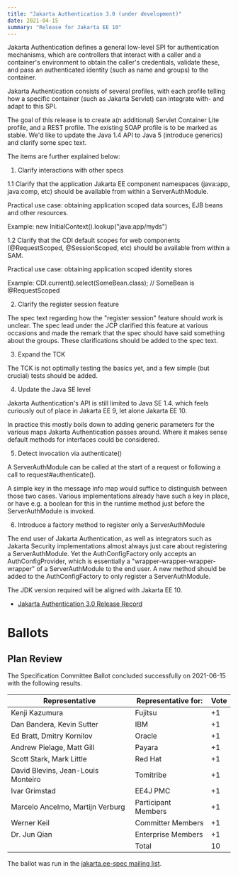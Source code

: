 ```yaml
---
title: "Jakarta Authentication 3.0 (under development)"
date: 2021-04-15
summary: "Release for Jakarta EE 10"
---
```

Jakarta Authentication defines a general low-level SPI for authentication mechanisms, which are controllers
that interact with a caller and a container's environment to obtain the caller's credentials, validate these,
and pass an authenticated identity (such as name and groups) to the container.

Jakarta Authentication consists of several profiles, with each profile telling how a specific container
(such as Jakarta Servlet) can integrate with- and adapt to this SPI.

The goal of this release is to create a(n additional) Servlet Container Lite profile, and a REST profile. The existing SOAP profile is to be marked as stable. We'd like to update the Java 1.4 API to Java 5 (introduce generics) and clarify some spec text. 


The items are further explained below: 


1. Clarify interactions with other specs 

1.1 Clarify that the application Jakarta EE component namespaces (java:app, 
java:comp, etc) should be available from within a ServerAuthModule. 

Practical use case: obtaining application scoped data sources, EJB beans 
and other resources. 

Example: new InitialContext().lookup("java:app/myds") 

1.2 Clarify that the CDI default scopes for web components (@RequestScoped, 
@SessionScoped, etc) should be available from within a SAM. 

Practical use case: obtaining application scoped identity stores 

Example: CDI.current().select(SomeBean.class); // SomeBean is @RequestScoped 


2. Clarify the register session feature 

The spec text regarding how the "register session" feature should work is unclear. 
The spec lead under the JCP clarified this feature at various occasions and made the
remark that the spec should have said something about the groups. These clarifications
should be added to the spec text.


3. Expand the TCK 

The TCK is not optimally testing the basics yet, and a few simple (but crucial) tests
should be added.


4. Update the Java SE level 


Jakarta Authentication's API is still limited to Java SE 1.4. which feels curiously out of place 
in Jakarta EE 9, let alone Jakarta EE 10.

In practice this mostly boils down to adding generic parameters for the 
various maps Jakarta Authentication passes around. Where it makes sense default methods for 
interfaces could be considered. 


5. Detect invocation via authenticate() 

A ServerAuthModule can be called at the start of a request or following a call to 
request#authenticate(). 

A simple key in the message info map would suffice to distinguish between 
those two cases. Various implementations already have such a key in place, 
or have e.g. a boolean for this in the runtime method just before the ServerAuthModule 
is invoked. 

6. Introduce a factory method to register only a ServerAuthModule

The end user of Jakarta Authentication, as well as integrators such as Jakarta Security implementations almost always just care about registering a ServerAuthModule. Yet the AuthConfigFactory only accepts an AuthConfigProvider, which is essentially a "wrapper-wrapper-wrapper-wrapper" of a ServerAuthModule to the end user. A new method should be added to the AuthConfigFactory to only register a ServerAuthModule.


The JDK version required will be aligned with Jakarta EE 10.

* [Jakarta Authentication 3.0 Release Record](https://projects.eclipse.org/projects/ee4j.authentication/reviews/3.0-release-review)

# Ballots

## Plan Review

The Specification Committee Ballot concluded successfully on 2021-06-15 with the following results.

| Representative                                 | Representative for: | Vote |
|------------------------------------------------|---------------------|------|
| Kenji Kazumura                                 | Fujitsu             |  +1  |
| Dan Bandera, Kevin Sutter                      | IBM                 |  +1  |
| Ed Bratt, Dmitry Kornilov                      | Oracle              |  +1  |
| Andrew Pielage, Matt Gill                      | Payara              |  +1  |
| Scott Stark, Mark Little                       | Red Hat             |  +1  |
| David Blevins, Jean-Louis Monteiro             | Tomitribe           |  +1  |
| Ivar Grimstad                                  | EE4J PMC            |  +1  |
| Marcelo Ancelmo, Martijn Verburg               | Participant Members |  +1  |
| Werner Keil                                    | Committer Members   |  +1  |
| Dr. Jun Qian                                   | Enterprise Members  |  +1  |
|                                                | Total               |  10  |

The ballot was run in the [jakarta.ee-spec mailing list](https://www.eclipse.org/lists/jakarta.ee-spec/msg01845.html).
